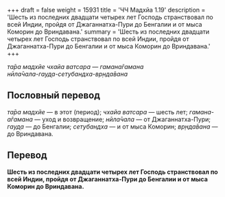 +++
draft = false
weight = 15931
title = 'ЧЧ Мадхйа 1.19'
description = 'Шесть из последних двадцати четырех лет Господь странствовал по всей Индии, пройдя от Джаганнатха-Пури до Бенгалии и от мыса Коморин до Вриндавана.'
summary = 'Шесть из последних двадцати четырех лет Господь странствовал по всей Индии, пройдя от Джаганнатха-Пури до Бенгалии и от мыса Коморин до Вриндавана.'
+++

_та̄ра мадхйе чхайа ватсара — гамана̄гамана  
нӣла̄чала-гауд̣а-сетубандха-вр̣нда̄вана_

## Пословный перевод

_та̄ра_ _мадхйе_ — в этот (период); _чхайа_ _ватсара_ — шесть лет; _гамана_\-_а̄гамана_ — уход и возвращение; _нӣла̄чала_ — от Джаганнатха-Пури; _гауд̣а_ — до Бенгалии; _сетубандха_ — и от мыса Коморин; _вр̣нда̄вана_ — до Вриндавана.

## Перевод

**Шесть из последних двадцати четырех лет Господь странствовал по всей Индии, пройдя от Джаганнатха-Пури до Бенгалии и от мыса Коморин до Вриндавана.**
